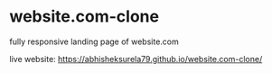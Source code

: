 # website.com-clone
fully responsive landing page of website.com


live website: https://abhisheksurela79.github.io/website.com-clone/

